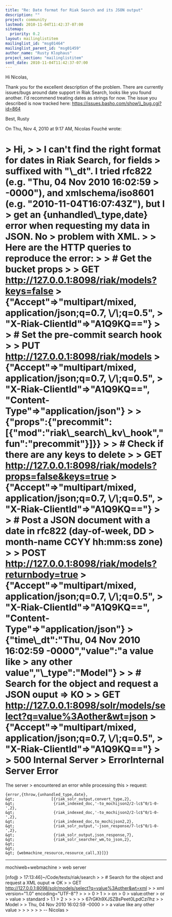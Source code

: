 ```yaml
---
title: "Re: Date format for Riak Search and its JSON output"
description: ""
project: community
lastmod: 2010-11-04T11:42:37-07:00
sitemap:
  priority: 0.2
layout: mailinglistitem
mailinglist_id: "msg01464"
mailinglist_parent_id: "msg01459"
author_name: "Rusty Klophaus"
project_section: "mailinglistitem"
sent_date: 2010-11-04T11:42:37-07:00
---
```



Hi Nicolas,

Thank you for the excellent description of the problem. There are currently
issues/bugs around date support in Riak Search, looks like you found
another. I'd recommend treating dates as strings for now. The issue you
described is now tracked here: https://issues.basho.com/show\\_bug.cgi?id=864

Best,
Rusty

On Thu, Nov 4, 2010 at 9:17 AM, Nicolas Fouché wrote:

&gt; Hi,
&gt;
&gt; I can't find the right format for dates in Riak Search, for fields
&gt; suffixed with "\\_dt". I tried rfc822 (e.g. "Thu, 04 Nov 2010 16:02:59
&gt; -0000"), and xmlschema/iso8601 (e.g. "2010-11-04T16:07:43Z"), but I
&gt; get an {unhandled\\_type,date} error when requesting my data in JSON. No
&gt; problem with XML.
&gt;
&gt; Here are the HTTP queries to reproduce the error:
&gt;
&gt; # Get the bucket props
&gt;
&gt; GET http://127.0.0.1:8098/riak/models?keys=false
&gt; {"Accept"=&gt;"multipart/mixed, application/json;q=0.7, \\*/\\*;q=0.5",
&gt; "X-Riak-ClientId"=&gt;"A1Q9KQ=="}
&gt;
&gt; # Set the pre-commit search hook
&gt;
&gt; PUT http://127.0.0.1:8098/riak/models
&gt; {"Accept"=&gt;"multipart/mixed, application/json;q=0.7, \\*/\\*;q=0.5",
&gt; "X-Riak-ClientId"=&gt;"A1Q9KQ==", "Content-Type"=&gt;"application/json"}
&gt;
&gt; {"props":{"precommit":[{"mod":"riak\\_search\\_kv\\_hook","fun":"precommit"}]}}
&gt;
&gt; # Check if there are any keys to delete
&gt;
&gt; GET http://127.0.0.1:8098/riak/models?props=false&keys=true
&gt; {"Accept"=&gt;"multipart/mixed, application/json;q=0.7, \\*/\\*;q=0.5",
&gt; "X-Riak-ClientId"=&gt;"A1Q9KQ=="}
&gt;
&gt; # Post a JSON document with a date in rfc822 (day-of-week, DD
&gt; month-name CCYY hh:mm:ss zone)
&gt;
&gt; POST http://127.0.0.1:8098/riak/models?returnbody=true
&gt; {"Accept"=&gt;"multipart/mixed, application/json;q=0.7, \\*/\\*;q=0.5",
&gt; "X-Riak-ClientId"=&gt;"A1Q9KQ==", "Content-Type"=&gt;"application/json"}
&gt; {"time\\_dt":"Thu, 04 Nov 2010 16:02:59 -0000","value":"a value like
&gt; any other value","\\_type":"Model"}
&gt;
&gt; # Search for the object and request a JSON ouput =&gt; KO
&gt;
&gt; GET http://127.0.0.1:8098/solr/models/select?q=value%3Aother&wt=json
&gt; {"Accept"=&gt;"multipart/mixed, application/json;q=0.7, \\*/\\*;q=0.5",
&gt; "X-Riak-ClientId"=&gt;"A1Q9KQ=="}
&gt;
&gt; 500 Internal Server
&gt; ErrorInternal Server Error
=====================

The server
&gt; encountered an error while processing this
&gt; request:  

```
{error,{throw,{unhandled_type,date},
&gt;                [{riak_solr_output,convert_type,2},
&gt;                 {riak_indexed_doc,'-to_mochijson2/2-lc$^0/1-0-',2},
&gt;                 {riak_indexed_doc,'-to_mochijson2/2-lc$^0/1-0-',2},
&gt;                 {riak_indexed_doc,to_mochijson2,2},
&gt;                 {riak_solr_output,'-json_response/7-lc$^0/1-0-',2},
&gt;                 {riak_solr_output,json_response,7},
&gt;                 {riak_solr_searcher_wm,to_json,2},
&gt;
&gt;
&gt; {webmachine_resource,resource_call,3}]}}
```


---

mochiweb+webmachine
&gt; web server

[nfo@
&gt; 17:13:46]~/Code/tests/riak/search
&gt;
&gt; # Search for the object and request a XML ouput =&gt; OK
&gt;
&gt; GET http://127.0.0.1:8098/solr/models/select?q=value%3Aother&wt=xml
&gt;
&gt; xml version="1.0" encoding="UTF-8"?
&gt; 
&gt; 
&gt; 0
&gt; 1
&gt; 
&gt; on
&gt; 0
&gt; value:other
&gt; or
&gt; value
&gt; standard
&gt; 1.1
&gt; 2
&gt; 
&gt; 
&gt; 
&gt; 
&gt; 67rGKh9XJSZBsPeet0LpdCzi1hz
&gt; 
&gt; Model
&gt; 
&gt; Thu, 04 Nov 2010 16:02:59 -0000
&gt; 
&gt; a value like any other value
&gt; 
&gt; 
&gt; 
&gt; 
&gt;
&gt; -- Nicolas
&gt;


